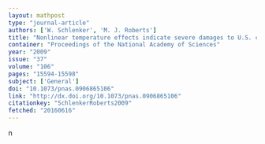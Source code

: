 ```yaml
---
layout: mathpost
type: "journal-article"
authors: ['W. Schlenker', 'M. J. Roberts']
title: "Nonlinear temperature effects indicate severe damages to U.S. crop yields under climate change"
container: "Proceedings of the National Academy of Sciences"
year: "2009"
issue: "37"
volume: "106"
pages: "15594-15598"
subject: ['General']
doi: "10.1073/pnas.0906865106"
link: "http://dx.doi.org/10.1073/pnas.0906865106"
citationkey: "SchlenkerRoberts2009"
fetched: "20160616"
---
```


n